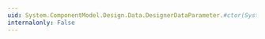```yaml
---
uid: System.ComponentModel.Design.Data.DesignerDataParameter.#ctor(System.String,System.Data.DbType,System.Data.ParameterDirection)
internalonly: False
---
```


